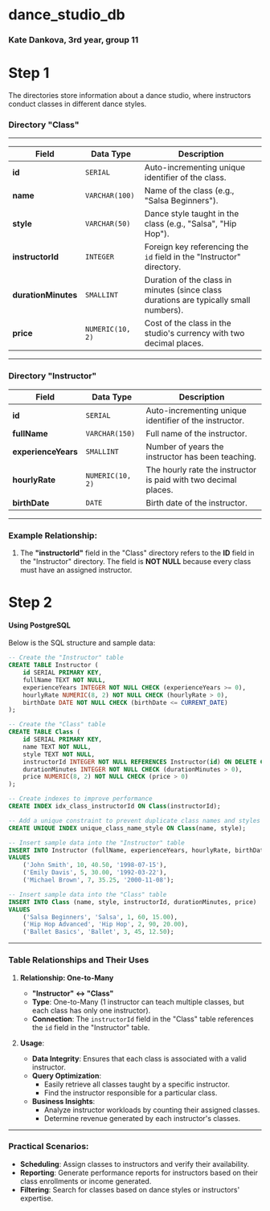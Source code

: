 # dance_studio_db

### Kate Dankova, 3rd year, group 11

# Step 1
The directories store information about a dance studio, where instructors conduct classes in different dance styles.

### Directory "Class"
---

| Field               | Data Type              | Description                                                   |
|---------------------|------------------------|---------------------------------------------------------------|
| **id**             | `SERIAL`               | Auto-incrementing unique identifier of the class.            |
| **name**           | `VARCHAR(100)`         | Name of the class (e.g., "Salsa Beginners").                 |
| **style**          | `VARCHAR(50)`          | Dance style taught in the class (e.g., "Salsa", "Hip Hop").  |
| **instructorId**   | `INTEGER`              | Foreign key referencing the `id` field in the "Instructor" directory. |
| **durationMinutes**| `SMALLINT`             | Duration of the class in minutes (since class durations are typically small numbers). |
| **price**          | `NUMERIC(10, 2)`       | Cost of the class in the studio's currency with two decimal places. |

---

### Directory "Instructor"

| Field               | Data Type              | Description                                                   |
|---------------------|------------------------|---------------------------------------------------------------|
| **id**             | `SERIAL`               | Auto-incrementing unique identifier of the instructor.        |
| **fullName**       | `VARCHAR(150)`         | Full name of the instructor.                                 |
| **experienceYears**| `SMALLINT`             | Number of years the instructor has been teaching.            |
| **hourlyRate**     | `NUMERIC(10, 2)`       | The hourly rate the instructor is paid with two decimal places. |
| **birthDate**      | `DATE`                 | Birth date of the instructor.                                |

---

### Example Relationship:
1. The **"instructorId"** field in the "Class" directory refers to the **ID** field in the "Instructor" directory. The field is **NOT NULL** because every class must have an assigned instructor.

# Step 2
#### Using PostgreSQL  
Below is the SQL structure and sample data:

```sql
-- Create the "Instructor" table
CREATE TABLE Instructor (
    id SERIAL PRIMARY KEY,
    fullName TEXT NOT NULL,
    experienceYears INTEGER NOT NULL CHECK (experienceYears >= 0),
    hourlyRate NUMERIC(8, 2) NOT NULL CHECK (hourlyRate > 0),
    birthDate DATE NOT NULL CHECK (birthDate <= CURRENT_DATE)
);

-- Create the "Class" table
CREATE TABLE Class (
    id SERIAL PRIMARY KEY,
    name TEXT NOT NULL,
    style TEXT NOT NULL,
    instructorId INTEGER NOT NULL REFERENCES Instructor(id) ON DELETE CASCADE,
    durationMinutes INTEGER NOT NULL CHECK (durationMinutes > 0),
    price NUMERIC(8, 2) NOT NULL CHECK (price > 0)
);

-- Create indexes to improve performance
CREATE INDEX idx_class_instructorId ON Class(instructorId);

-- Add a unique constraint to prevent duplicate class names and styles
CREATE UNIQUE INDEX unique_class_name_style ON Class(name, style);

-- Insert sample data into the "Instructor" table
INSERT INTO Instructor (fullName, experienceYears, hourlyRate, birthDate)
VALUES
    ('John Smith', 10, 40.50, '1998-07-15'),
    ('Emily Davis', 5, 30.00, '1992-03-22'),
    ('Michael Brown', 7, 35.25, '2000-11-08');

-- Insert sample data into the "Class" table
INSERT INTO Class (name, style, instructorId, durationMinutes, price)
VALUES
    ('Salsa Beginners', 'Salsa', 1, 60, 15.00),
    ('Hip Hop Advanced', 'Hip Hop', 2, 90, 20.00),
    ('Ballet Basics', 'Ballet', 3, 45, 12.50);
```

---

### Table Relationships and Their Uses

1. **Relationship: One-to-Many**
   - **"Instructor" ↔ "Class"**
   - **Type**: One-to-Many (1 instructor can teach multiple classes, but each class has only one instructor).
   - **Connection**: The `instructorId` field in the "Class" table references the `id` field in the "Instructor" table.

2. **Usage**:
   - **Data Integrity**: Ensures that each class is associated with a valid instructor.
   - **Query Optimization**:
     - Easily retrieve all classes taught by a specific instructor.
     - Find the instructor responsible for a particular class.
   - **Business Insights**:
     - Analyze instructor workloads by counting their assigned classes.
     - Determine revenue generated by each instructor's classes.

---

### Practical Scenarios:
- **Scheduling**: Assign classes to instructors and verify their availability.
- **Reporting**: Generate performance reports for instructors based on their class enrollments or income generated.
- **Filtering**: Search for classes based on dance styles or instructors' expertise. 
